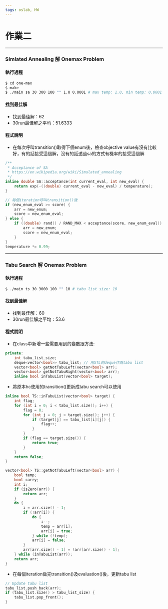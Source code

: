 ```yaml
---
tags: oslab, HW
---
```


# 作業二

---

### Simlated Annealing 解 Onemax Problem

#### 執行過程
```bash
$ cd one-max
$ make
$ ./main sa 30 300 100 "" 1.0 0.0001 # max temp: 1.0, min temp: 0.0001
```

#### 找到最佳解
- 找到最佳解：62
- 30run最佳解之平均：51.6333

#### 程式說明

- 在每次呼叫transition()取得下個enum後，檢查objective value有沒有比較好，有的話接受這個解，沒有的話透過sa的方式有機率的接受這個解
```cpp
/**
 * Acceptance of SA
 * https://en.wikipedia.org/wiki/Simulated_annealing
 */
inline double SA::acceptance(int current_eval, int new_eval) {
    return exp(-((double) current_eval - new_eval) / temperature);
}

```
```cpp
// 每個iteration呼叫transition()後
if (new_enum_eval >= score) {
    arr = new_enum;
    score = new_enum_eval;
} else {
    if ((double) rand() / RAND_MAX < acceptance(score, new_enum_eval)) {
        arr = new_enum;
        score = new_enum_eval;
    }
}
temperature *= 0.99;
```

---

### Tabu Search 解 Onemax Problem

#### 執行過程
```bash
$ ./main ts 30 3000 100 "" 10 # tabu list size: 10
```

#### 找到最佳解
- 找到最佳解：60
- 30run最佳解之平均：53.6

#### 程式說明

- 在class中新增一些需要用到的變數跟方法:
```cpp
private:
    int tabu_list_size;
    deque<vector<bool>> tabu_list; // 用STL的deque作為tabu list
    vector<bool> getNotTabuLeft(vector<bool> arr);
    vector<bool> getNotTabuRight(vector<bool> arr);
    inline bool inTabuList(vector<bool> target);
```

- 將原本hc使用的transition()更新成tabu search可以使用
```cpp
inline bool TS::inTabuList(vector<bool> target) {
    int flag;
    for (int i = 0; i < tabu_list.size(); i++) {
        flag = 0;
        for (int j = 0; j < target.size(); j++) {
            if (target[j] == tabu_list[i][j]) {
                flag++;
            }
        }
        if (flag == target.size()) {
            return true;
        }
    }
    return false;
}
```
```cpp
vector<bool> TS::getNotTabuLeft(vector<bool> arr) {
    bool temp;
    bool carry;
    int i;
    if (isZero(arr)) {
        return arr;
    }
    do {
        i = arr.size() - 1;
        if (!arr[i]) {
            do {
                i--;
                temp = arr[i];
                arr[i] = true;
            } while (!temp);
            arr[i] = false;
        }
        arr[arr.size() - 1] = !arr[arr.size() - 1];
    } while (inTabuList(arr));
    return arr;
}
```

- 在每個iteration做完transition()及evaluation()後，更新tabu list
```cpp
// Update tabu list
tabu_list.push_back(arr);
if (tabu_list.size() > tabu_list_size) {
    tabu_list.pop_front();
}
```



